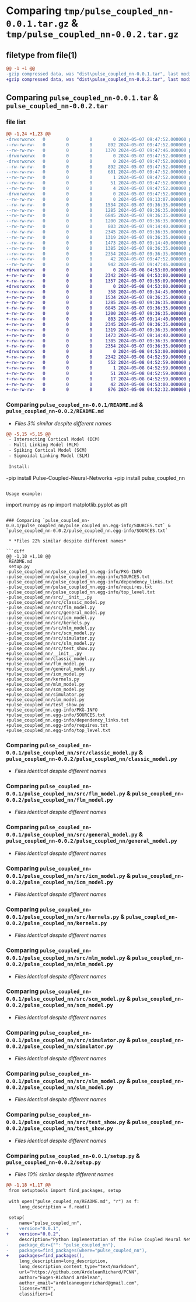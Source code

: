 # Comparing `tmp/pulse_coupled_nn-0.0.1.tar.gz` & `tmp/pulse_coupled_nn-0.0.2.tar.gz`

## filetype from file(1)

```diff
@@ -1 +1 @@
-gzip compressed data, was "dist\pulse_coupled_nn-0.0.1.tar", last modified: Tue May  7 09:47:52 2024, max compression
+gzip compressed data, was "dist\pulse_coupled_nn-0.0.2.tar", last modified: Wed May  8 04:53:00 2024, max compression
```

## Comparing `pulse_coupled_nn-0.0.1.tar` & `pulse_coupled_nn-0.0.2.tar`

### file list

```diff
@@ -1,24 +1,23 @@
-drwxrwxrwx   0        0        0        0 2024-05-07 09:47:52.000000 pulse_coupled_nn-0.0.1/
--rw-rw-rw-   0        0        0      892 2024-05-07 09:47:52.000000 pulse_coupled_nn-0.0.1/PKG-INFO
--rw-rw-rw-   0        0        0     1370 2024-05-07 09:47:46.000000 pulse_coupled_nn-0.0.1/README.md
-drwxrwxrwx   0        0        0        0 2024-05-07 09:47:52.000000 pulse_coupled_nn-0.0.1/pulse_coupled_nn/
-drwxrwxrwx   0        0        0        0 2024-05-07 09:47:52.000000 pulse_coupled_nn-0.0.1/pulse_coupled_nn/pulse_coupled_nn.egg-info/
--rw-rw-rw-   0        0        0      892 2024-05-07 09:47:52.000000 pulse_coupled_nn-0.0.1/pulse_coupled_nn/pulse_coupled_nn.egg-info/PKG-INFO
--rw-rw-rw-   0        0        0      681 2024-05-07 09:47:52.000000 pulse_coupled_nn-0.0.1/pulse_coupled_nn/pulse_coupled_nn.egg-info/SOURCES.txt
--rw-rw-rw-   0        0        0        1 2024-05-07 09:47:52.000000 pulse_coupled_nn-0.0.1/pulse_coupled_nn/pulse_coupled_nn.egg-info/dependency_links.txt
--rw-rw-rw-   0        0        0       51 2024-05-07 09:47:52.000000 pulse_coupled_nn-0.0.1/pulse_coupled_nn/pulse_coupled_nn.egg-info/requires.txt
--rw-rw-rw-   0        0        0        4 2024-05-07 09:47:52.000000 pulse_coupled_nn-0.0.1/pulse_coupled_nn/pulse_coupled_nn.egg-info/top_level.txt
-drwxrwxrwx   0        0        0        0 2024-05-07 09:47:52.000000 pulse_coupled_nn-0.0.1/pulse_coupled_nn/src/
--rw-rw-rw-   0        0        0        0 2024-05-07 09:13:07.000000 pulse_coupled_nn-0.0.1/pulse_coupled_nn/src/__init__.py
--rw-rw-rw-   0        0        0     1534 2024-05-07 09:36:35.000000 pulse_coupled_nn-0.0.1/pulse_coupled_nn/src/classic_model.py
--rw-rw-rw-   0        0        0     1285 2024-05-07 09:36:35.000000 pulse_coupled_nn-0.0.1/pulse_coupled_nn/src/flm_model.py
--rw-rw-rw-   0        0        0     6845 2024-05-07 09:36:35.000000 pulse_coupled_nn-0.0.1/pulse_coupled_nn/src/general_model.py
--rw-rw-rw-   0        0        0     1200 2024-05-07 09:36:35.000000 pulse_coupled_nn-0.0.1/pulse_coupled_nn/src/icm_model.py
--rw-rw-rw-   0        0        0      803 2024-05-07 09:14:40.000000 pulse_coupled_nn-0.0.1/pulse_coupled_nn/src/kernels.py
--rw-rw-rw-   0        0        0     2345 2024-05-07 09:36:35.000000 pulse_coupled_nn-0.0.1/pulse_coupled_nn/src/mlm_model.py
--rw-rw-rw-   0        0        0     1319 2024-05-07 09:36:35.000000 pulse_coupled_nn-0.0.1/pulse_coupled_nn/src/scm_model.py
--rw-rw-rw-   0        0        0     1473 2024-05-07 09:14:40.000000 pulse_coupled_nn-0.0.1/pulse_coupled_nn/src/simulator.py
--rw-rw-rw-   0        0        0     1385 2024-05-07 09:36:35.000000 pulse_coupled_nn-0.0.1/pulse_coupled_nn/src/slm_model.py
--rw-rw-rw-   0        0        0     2354 2024-05-07 09:36:35.000000 pulse_coupled_nn-0.0.1/pulse_coupled_nn/src/test_show.py
--rw-rw-rw-   0        0        0       42 2024-05-07 09:47:52.000000 pulse_coupled_nn-0.0.1/setup.cfg
--rw-rw-rw-   0        0        0      942 2024-05-07 09:47:46.000000 pulse_coupled_nn-0.0.1/setup.py
+drwxrwxrwx   0        0        0        0 2024-05-08 04:53:00.000000 pulse_coupled_nn-0.0.2/
+-rw-rw-rw-   0        0        0     2342 2024-05-08 04:53:00.000000 pulse_coupled_nn-0.0.2/PKG-INFO
+-rw-rw-rw-   0        0        0     1357 2024-05-07 09:55:09.000000 pulse_coupled_nn-0.0.2/README.md
+drwxrwxrwx   0        0        0        0 2024-05-08 04:53:00.000000 pulse_coupled_nn-0.0.2/pulse_coupled_nn/
+-rw-rw-rw-   0        0        0      358 2024-05-07 09:34:45.000000 pulse_coupled_nn-0.0.2/pulse_coupled_nn/__init__.py
+-rw-rw-rw-   0        0        0     1534 2024-05-07 09:36:35.000000 pulse_coupled_nn-0.0.2/pulse_coupled_nn/classic_model.py
+-rw-rw-rw-   0        0        0     1285 2024-05-07 09:36:35.000000 pulse_coupled_nn-0.0.2/pulse_coupled_nn/flm_model.py
+-rw-rw-rw-   0        0        0     6845 2024-05-07 09:36:35.000000 pulse_coupled_nn-0.0.2/pulse_coupled_nn/general_model.py
+-rw-rw-rw-   0        0        0     1200 2024-05-07 09:36:35.000000 pulse_coupled_nn-0.0.2/pulse_coupled_nn/icm_model.py
+-rw-rw-rw-   0        0        0      803 2024-05-07 09:14:40.000000 pulse_coupled_nn-0.0.2/pulse_coupled_nn/kernels.py
+-rw-rw-rw-   0        0        0     2345 2024-05-07 09:36:35.000000 pulse_coupled_nn-0.0.2/pulse_coupled_nn/mlm_model.py
+-rw-rw-rw-   0        0        0     1319 2024-05-07 09:36:35.000000 pulse_coupled_nn-0.0.2/pulse_coupled_nn/scm_model.py
+-rw-rw-rw-   0        0        0     1473 2024-05-07 09:14:40.000000 pulse_coupled_nn-0.0.2/pulse_coupled_nn/simulator.py
+-rw-rw-rw-   0        0        0     1385 2024-05-07 09:36:35.000000 pulse_coupled_nn-0.0.2/pulse_coupled_nn/slm_model.py
+-rw-rw-rw-   0        0        0     2354 2024-05-07 09:36:35.000000 pulse_coupled_nn-0.0.2/pulse_coupled_nn/test_show.py
+drwxrwxrwx   0        0        0        0 2024-05-08 04:53:00.000000 pulse_coupled_nn-0.0.2/pulse_coupled_nn.egg-info/
+-rw-rw-rw-   0        0        0     2342 2024-05-08 04:52:59.000000 pulse_coupled_nn-0.0.2/pulse_coupled_nn.egg-info/PKG-INFO
+-rw-rw-rw-   0        0        0      552 2024-05-08 04:52:59.000000 pulse_coupled_nn-0.0.2/pulse_coupled_nn.egg-info/SOURCES.txt
+-rw-rw-rw-   0        0        0        1 2024-05-08 04:52:59.000000 pulse_coupled_nn-0.0.2/pulse_coupled_nn.egg-info/dependency_links.txt
+-rw-rw-rw-   0        0        0       51 2024-05-08 04:52:59.000000 pulse_coupled_nn-0.0.2/pulse_coupled_nn.egg-info/requires.txt
+-rw-rw-rw-   0        0        0       17 2024-05-08 04:52:59.000000 pulse_coupled_nn-0.0.2/pulse_coupled_nn.egg-info/top_level.txt
+-rw-rw-rw-   0        0        0       42 2024-05-08 04:53:00.000000 pulse_coupled_nn-0.0.2/setup.cfg
+-rw-rw-rw-   0        0        0      876 2024-05-08 04:52:32.000000 pulse_coupled_nn-0.0.2/setup.py
```

### Comparing `pulse_coupled_nn-0.0.1/README.md` & `pulse_coupled_nn-0.0.2/README.md`

 * *Files 3% similar despite different names*

```diff
@@ -5,15 +5,15 @@
 - Intersecting Cortical Model (ICM)
 - Multi Linking Model (MLM)
 - Spiking Cortical Model (SCM)
 - Sigmoidal Linking Model (SLM)
 
 Install:
 ```
-pip install Pulse-Coupled-Neural-Networks
+pip install pulse_coupled_nn
 ```
 
 Usage example:
 ```
 import numpy as np
 import matplotlib.pyplot as plt
```

### Comparing `pulse_coupled_nn-0.0.1/pulse_coupled_nn/pulse_coupled_nn.egg-info/SOURCES.txt` & `pulse_coupled_nn-0.0.2/pulse_coupled_nn.egg-info/SOURCES.txt`

 * *Files 22% similar despite different names*

```diff
@@ -1,18 +1,18 @@
 README.md
 setup.py
-pulse_coupled_nn/pulse_coupled_nn.egg-info/PKG-INFO
-pulse_coupled_nn/pulse_coupled_nn.egg-info/SOURCES.txt
-pulse_coupled_nn/pulse_coupled_nn.egg-info/dependency_links.txt
-pulse_coupled_nn/pulse_coupled_nn.egg-info/requires.txt
-pulse_coupled_nn/pulse_coupled_nn.egg-info/top_level.txt
-pulse_coupled_nn/src/__init__.py
-pulse_coupled_nn/src/classic_model.py
-pulse_coupled_nn/src/flm_model.py
-pulse_coupled_nn/src/general_model.py
-pulse_coupled_nn/src/icm_model.py
-pulse_coupled_nn/src/kernels.py
-pulse_coupled_nn/src/mlm_model.py
-pulse_coupled_nn/src/scm_model.py
-pulse_coupled_nn/src/simulator.py
-pulse_coupled_nn/src/slm_model.py
-pulse_coupled_nn/src/test_show.py
+pulse_coupled_nn/__init__.py
+pulse_coupled_nn/classic_model.py
+pulse_coupled_nn/flm_model.py
+pulse_coupled_nn/general_model.py
+pulse_coupled_nn/icm_model.py
+pulse_coupled_nn/kernels.py
+pulse_coupled_nn/mlm_model.py
+pulse_coupled_nn/scm_model.py
+pulse_coupled_nn/simulator.py
+pulse_coupled_nn/slm_model.py
+pulse_coupled_nn/test_show.py
+pulse_coupled_nn.egg-info/PKG-INFO
+pulse_coupled_nn.egg-info/SOURCES.txt
+pulse_coupled_nn.egg-info/dependency_links.txt
+pulse_coupled_nn.egg-info/requires.txt
+pulse_coupled_nn.egg-info/top_level.txt
```

### Comparing `pulse_coupled_nn-0.0.1/pulse_coupled_nn/src/classic_model.py` & `pulse_coupled_nn-0.0.2/pulse_coupled_nn/classic_model.py`

 * *Files identical despite different names*

### Comparing `pulse_coupled_nn-0.0.1/pulse_coupled_nn/src/flm_model.py` & `pulse_coupled_nn-0.0.2/pulse_coupled_nn/flm_model.py`

 * *Files identical despite different names*

### Comparing `pulse_coupled_nn-0.0.1/pulse_coupled_nn/src/general_model.py` & `pulse_coupled_nn-0.0.2/pulse_coupled_nn/general_model.py`

 * *Files identical despite different names*

### Comparing `pulse_coupled_nn-0.0.1/pulse_coupled_nn/src/icm_model.py` & `pulse_coupled_nn-0.0.2/pulse_coupled_nn/icm_model.py`

 * *Files identical despite different names*

### Comparing `pulse_coupled_nn-0.0.1/pulse_coupled_nn/src/kernels.py` & `pulse_coupled_nn-0.0.2/pulse_coupled_nn/kernels.py`

 * *Files identical despite different names*

### Comparing `pulse_coupled_nn-0.0.1/pulse_coupled_nn/src/mlm_model.py` & `pulse_coupled_nn-0.0.2/pulse_coupled_nn/mlm_model.py`

 * *Files identical despite different names*

### Comparing `pulse_coupled_nn-0.0.1/pulse_coupled_nn/src/scm_model.py` & `pulse_coupled_nn-0.0.2/pulse_coupled_nn/scm_model.py`

 * *Files identical despite different names*

### Comparing `pulse_coupled_nn-0.0.1/pulse_coupled_nn/src/simulator.py` & `pulse_coupled_nn-0.0.2/pulse_coupled_nn/simulator.py`

 * *Files identical despite different names*

### Comparing `pulse_coupled_nn-0.0.1/pulse_coupled_nn/src/slm_model.py` & `pulse_coupled_nn-0.0.2/pulse_coupled_nn/slm_model.py`

 * *Files identical despite different names*

### Comparing `pulse_coupled_nn-0.0.1/pulse_coupled_nn/src/test_show.py` & `pulse_coupled_nn-0.0.2/pulse_coupled_nn/test_show.py`

 * *Files identical despite different names*

### Comparing `pulse_coupled_nn-0.0.1/setup.py` & `pulse_coupled_nn-0.0.2/setup.py`

 * *Files 10% similar despite different names*

```diff
@@ -1,18 +1,17 @@
 from setuptools import find_packages, setup
 
 with open("pulse_coupled_nn/README.md", "r") as f:
     long_description = f.read()
 
 setup(
     name="pulse_coupled_nn",
-    version="0.0.1",
+    version="0.0.2",
     description="Python implementation of the Pulse Coupled Neural Network (PCNN)",
-    package_dir={"": "pulse_coupled_nn"},
-    packages=find_packages(where="pulse_coupled_nn"),
+    packages=find_packages(),
     long_description=long_description,
     long_description_content_type="text/markdown",
     url="https://github.com/ArdeleanRichard/PCNN",
     author="Eugen-Richard Ardelean",
     author_email="ardeleaneugenrichard@gmail.com",
     license="MIT",
     classifiers=[
```

